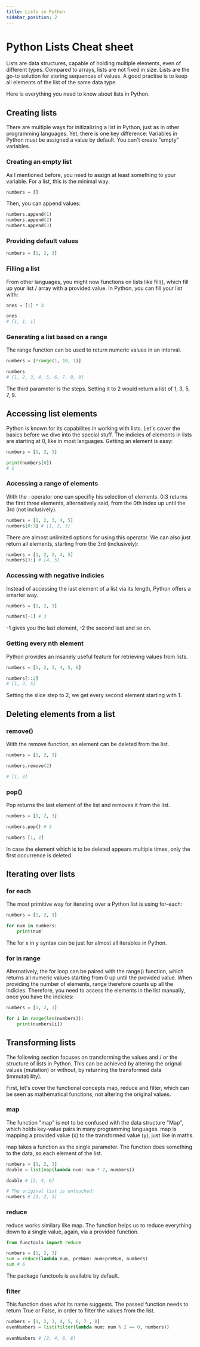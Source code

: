 ```yaml
---
title: Lists in Python
sidebar_position: 2
---
```



# Python Lists Cheat sheet

Lists are data structures, capable of holding multiple elements, even of different types. Compared to arrays, lists are not fixed in size. 
Lists are the go-to solution for storing sequences of values. A good practise is to keep all elements of the list of the same data type.  

Here is everything you need to know about lists in Python. 

## Creating lists 
There are multiple ways for initizalizing a list in Python, just as in other programming languages. Yet, there is one key difference: Variables in Python must be assigned a value by default. You can't create "empty" variables. 

### Creating an empty list 

As I mentioned before, you need to assign at least something to your variable. For a list, this is the minimal way: 

```python
numbers = []
```

Then, you can append values: 

```python 
numbers.append(1)
numbers.append(2)
numbers.append(3)
```

### Providing default values 

```python
numbers = [1, 2, 3]
```

### Filling a list 

From other languages, you might now functions on lists like fill(), which fill up your list / array with a provided value. 
In Python, you can fill your list with: 

```python
ones = [1] * 3 

ones
# [1, 1, 1]
```

### Generating a list based on a range 
The range function can be used to return numeric values in an interval. 

```python 
numbers = [*range(1, 10, 1)]

numbers 
# [1, 2, 3, 4, 5, 6, 7, 8, 9]
```

The third parameter is the steps. Setting it to 2 would return a list of 1, 3, 5, 7, 9. 



## Accessing list elements 

Python is known for its capabilites in working with lists. Let's cover the basics before we dive into the special stuff. 
The indicies of elements in lists are starting at 0, like in most languages. Getting an element is easy: 

```python
numbers = [1, 2, 3]

print(numbers[0])
# 1
```


### Accessing a range of elements 

With the : operator one can specifiy his selection of elements. 
0:3 returns the first three elements, alternatively said, from the 0th index up until the 3rd (not inclusively). 

```python 
numbers = [1, 2, 3, 4, 5]
numbers[0:3] # [1, 2, 3]
```

There are almost unlimited options for using this operator. We can also just return all elements, starting from the 3rd (inclusively): 

```python
numbers = [1, 2, 3, 4, 5]
numbers[3:] # [4, 5]
```

### Accessing with negative indicies 

Instead of accessing the last element of a list via its length, Python offers a smarter way. 

```python
numbers = [1, 2, 3]

numbers[-1] # 3 
```

-1 gives you the last element, -2 the second last and so on. 

### Getting every nth element 

Python provides an insanely useful feature for retrieving values from lists. 

```python 
numbers = [1, 2, 3, 4, 5, 6]

numbers[::2]
# [1, 3, 5]
```
Setting the slice step to 2, we get every second element starting with 1. 




## Deleting elements from a list 


### remove()

With the remove function, an element can be deleted from the list. 

```python 
numbers = [1, 2, 3]

numbers.remove(2)

# [1, 3]
```


### pop()

Pop returns the last element of the list and removes it from the list. 

```python 
numbers = [1, 2, 3]

numbers.pop() # 3 

numbers [1, 2]
```

In case the element which is to be deleted appears multiple times, only the first occurrence is deleted. 

## Iterating over lists 

### for each 

The most primitive way for iterating over a Python list is using for-each: 

```python
numbers = [1, 2, 3]

for num in numbers: 
    print(num`
```

The for x in y syntax can be just for almost all iterables in Python. 


### for in range 
Alternatively, the for loop can be paired with the range() function, which returns all numeric values 
starting from 0 up until the provided value. When providing the number of elements, range therefore counts up all the indicies. 
Therefore, you need to access the elements in the list manually, once you have the indicies: 

```python 
numbers = [1, 2, 3]

for i in range(len(numbers)): 
    print(numbers[i])
```


## Transforming lists 
The following section focuses on transforming the values and / or the structure of lists in Python. 
This can be achieved by altering the orignal values (mutation) or without, by returning the transformed data (immutability). 

First, let's cover the functional concepts map, reduce and filter, which can be seen as mathematical functions, not altering the original values. 

### map 
The function "map" is not to be confused with the data structure "Map", which holds key-value pairs in many programming languages. 
map is mapping a provided value (x) to the transformed value (y), just like in maths. 

map takes a function as the single parameter. The function does something to the data, so each element of the list. 

```python
numbers = [1, 2, 3]
double = list(map(lambda num: num * 2, numbers))

double # [2, 4, 6]

# The original list is untouched: 
numbers # [1, 2, 3]
```

### reduce
reduce works similary like map. The function helps us to reduce everything down to a single value, again, via a provided function. 

```python 
from functools import reduce

numbers = [1, 2, 3]
sum = reduce(lambda num, preNum: num+preNum, numbers)
sum # 6
```
The package functools is available by default. 

### filter 
This function does what its name suggests. The passed function needs to return True or False, in order to filter the values from the list. 

```python
numbers = [1, 2, 3, 4, 5, 6, 7 , 8]
evenNumbers = list(filter(lambda num: num % 2 == 0, numbers))
    
evenNumbers # [2, 4, 6, 8]
```
